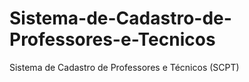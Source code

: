 # Sistema-de-Cadastro-de-Professores-e-Tecnicos
Sistema de Cadastro de Professores e Técnicos (SCPT)
